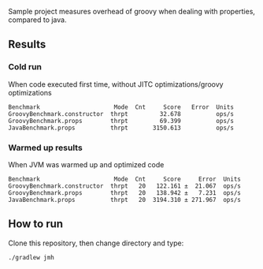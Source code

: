 

Sample project measures overhead of groovy when dealing with properties, 
compared to java. 

## Results

### Cold run
When code executed first time, without JITC optimizations/groovy optimizations
```
Benchmark                     Mode  Cnt     Score   Error  Units
GroovyBenchmark.constructor  thrpt         32.678          ops/s
GroovyBenchmark.props        thrpt         69.399          ops/s
JavaBenchmark.props          thrpt       3150.613          ops/s
```


### Warmed up results
When JVM was warmed up and optimized code
```
Benchmark                     Mode  Cnt     Score     Error  Units
GroovyBenchmark.constructor  thrpt   20   122.161 ±  21.067  ops/s
GroovyBenchmark.props        thrpt   20   138.942 ±   7.231  ops/s
JavaBenchmark.props          thrpt   20  3194.310 ± 271.967  ops/s
```

## How to run
Clone this repository, then change directory and type:

```./gradlew jmh```

